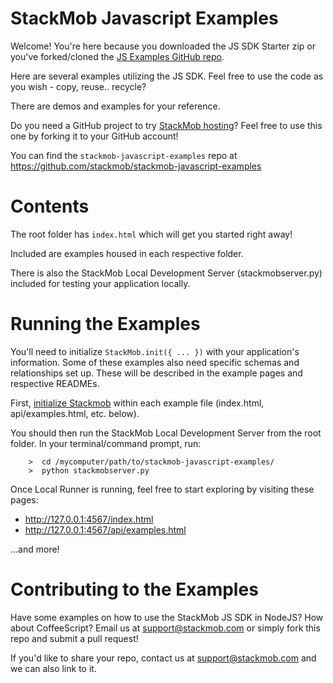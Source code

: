# StackMob Javascript Examples

Welcome!  You're here because you downloaded the JS SDK Starter zip or you've forked/cloned the <a href="https://github.com/stackmob/stackmob-javascript-examples" target="_blank">JS Examples GitHub repo</a>.

Here are several examples utilizing the JS SDK.  Feel free to use the code as you wish - copy, reuse.. recycle?  

There are demos and examples for your reference.

Do you need a GitHub project to try <a href="http://www.stackmob.com/devcenter/docs/StackMob-Hosted-HTML5:-GitHub" target="_blank">StackMob hosting</a>?  Feel free to use this one by forking it to your GitHub account!

You can find the `stackmob-javascript-examples` repo at <a target="_blank" href="https://github.com/stackmob/stackmob-javascript-examples">https://github.com/stackmob/stackmob-javascript-examples</a>   

# Contents

The root folder has `index.html` which will get you started right away!

Included are examples housed in each respective folder.   

There is also the StackMob Local Development Server (stackmobserver.py) included for testing your application locally.

# Running the Examples 


You'll need to initialize `StackMob.init({ ... })` with your application's information.  Some of these examples also need specific schemas and relationships set up.  These will be described in the example pages and respective READMEs.

First, <a href="https://stackmob.com/platform/help/tutorials/html5_js_sdk" target="_blank">initialize Stackmob</a> within each example file (index.html, api/examples.html, etc. below).

You should then run the StackMob Local Development Server from the root folder.  In your terminal/command prompt, run:

		>  cd /mycomputer/path/to/stackmob-javascript-examples/
		>  python stackmobserver.py


Once Local Runner is running, feel free to start exploring by visiting these pages:

* <a href="http://127.0.0.1:4567/api/examples.html" target="_blank">http://127.0.0.1:4567/index.html</a>
* <a href="http://127.0.0.1:4567/api/examples.html" target="_blank">http://127.0.0.1:4567/api/examples.html</a>

...and more!

# Contributing to the Examples

Have some examples on how to use the StackMob JS SDK in NodeJS?  How about CoffeeScript?  Email us at support@stackmob.com or simply fork this repo and submit a pull request!  

If you'd like to share your repo, contact us at support@stackmob.com and we can also link to it.
